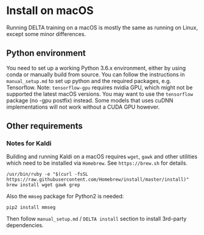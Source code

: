 # Install on macOS

Running DELTA training on a macOS is mostly the same as running on Linux, except some minor differences.

## Python environment

You need to set up a working Python 3.6.x environment, either by using conda or manually build from source.
You can follow the instructions in `manual_setup.md` to set up python and the required packages, e.g. Tensorflow.
Note: `tensorflow-gpu` requires nvidia GPU, which might not be supported the latest macOS versions. You may want to use the `tensorflow` package (no -gpu postfix) instead. Some models that uses cuDNN implementations will not work without a CUDA GPU however.

## Other requirements

### Notes for Kaldi

Building and running Kaldi on a macOS requires `wget`, `gawk` and other utilities which need to be installed via `Homebrew`. See `https://brew.sh` for details.
```shell
/usr/bin/ruby -e "$(curl -fsSL https://raw.githubusercontent.com/Homebrew/install/master/install)"
brew install wget gawk grep
```
Also the `mmseg` package for Python2 is needed:
```shell
pip2 install mmseg
```

Then follow `manual_setup.md` / `DELTA install` section to install 3rd-party dependencies.

